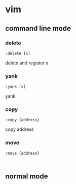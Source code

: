 # vim
## command line mode
### delete 
```vim
:delete [x]
```
delete and register x

### yank 
```vim
:yank [x]
```
yank 

### copy
```vim
:copy {address}
```
copy address 

### move 
```vim
:move {address}
```
###
```vim
```
## normal mode
